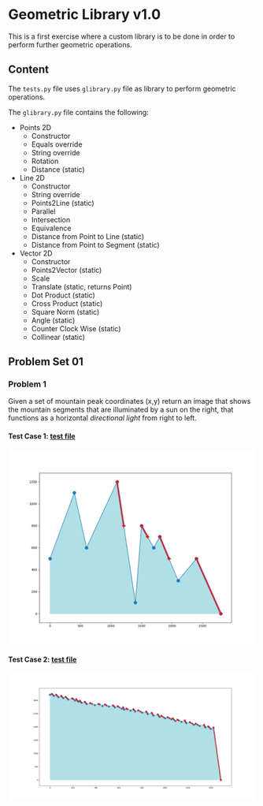 # Geometric Library v1.0

This is a first exercise where a custom library is to be done in order to perform further geometric operations. <br />

## Content

The `tests.py` file uses `glibrary.py` file as library to perform geometric operations. <br />

The `glibrary.py` file contains the following: <br />

- Points 2D
  - Constructor
  - Equals override
  - String override
  - Rotation
  - Distance (static)
- Line 2D
  - Constructor
  - String override
  - Points2Line (static)
  - Parallel
  - Intersection
  - Equivalence
  - Distance from Point to Line (static)
  - Distance from Point to Segment (static)
- Vector 2D
  - Constructor
  - Points2Vector (static)
  - Scale
  - Translate (static, returns Point)
  - Dot Product (static)
  - Cross Product (static)
  - Square Norm (static)
  - Angle (static)
  - Counter Clock Wise (static)
  - Collinear (static)

## Problem Set 01

### Problem 1

Given a set of mountain peak coordinates (x,y) return an image that shows the mountain segments that are illuminated by a sun on the right, that functions as a horizontal *directional light* from right to left. <br />

#### Test Case 1: [test file](https://github.com/the-other-mariana/computational-geometry/blob/master/geometric-library/1.in)

![image](https://github.com/the-other-mariana/computational-geometry/blob/master/geometric-library/output/output_p1_i1.png?raw=true) <br />

#### Test Case 2: [test file](https://github.com/the-other-mariana/computational-geometry/blob/master/geometric-library/2.in)

![image](https://github.com/the-other-mariana/computational-geometry/blob/master/geometric-library/output/output_p1_i2.png?raw=true) <br />